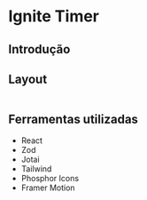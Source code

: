 # Ignite Timer

## Introdução 

## Layout 
<img src="Capa.png" alt="" />

## Ferramentas utilizadas
- React
- Zod
- Jotai
- Tailwind
- Phosphor Icons
- Framer Motion
